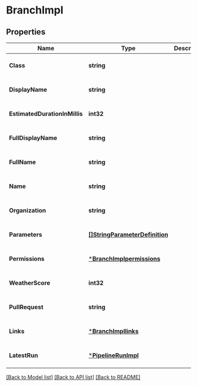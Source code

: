# BranchImpl

## Properties
Name | Type | Description | Notes
------------ | ------------- | ------------- | -------------
**Class** | **string** |  | [optional] [default to null]
**DisplayName** | **string** |  | [optional] [default to null]
**EstimatedDurationInMillis** | **int32** |  | [optional] [default to null]
**FullDisplayName** | **string** |  | [optional] [default to null]
**FullName** | **string** |  | [optional] [default to null]
**Name** | **string** |  | [optional] [default to null]
**Organization** | **string** |  | [optional] [default to null]
**Parameters** | [**[]StringParameterDefinition**](StringParameterDefinition.md) |  | [optional] [default to null]
**Permissions** | [***BranchImplpermissions**](BranchImplpermissions.md) |  | [optional] [default to null]
**WeatherScore** | **int32** |  | [optional] [default to null]
**PullRequest** | **string** |  | [optional] [default to null]
**Links** | [***BranchImpllinks**](BranchImpllinks.md) |  | [optional] [default to null]
**LatestRun** | [***PipelineRunImpl**](PipelineRunImpl.md) |  | [optional] [default to null]

[[Back to Model list]](../README.md#documentation-for-models) [[Back to API list]](../README.md#documentation-for-api-endpoints) [[Back to README]](../README.md)


